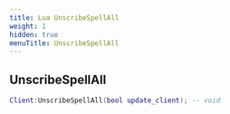 ```yaml
---
title: Lua UnscribeSpellAll
weight: 1
hidden: true
menuTitle: UnscribeSpellAll
---
```

## UnscribeSpellAll
```lua
Client:UnscribeSpellAll(bool update_client); -- void
```